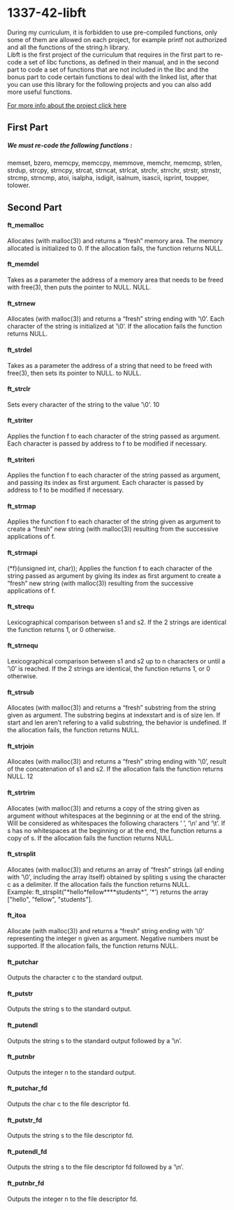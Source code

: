 # 1337-42-libft
During my curriculum, it is forbidden to use pre-compiled functions, only some of them are allowed on each project, for example printf not authorized and all the functions of the string.h library.  
Libft is the first project of the curriculum that requires in the first part to re-code a set of libc functions, as defined in their manual, and in the second part to code a set of functions that are not included in the libc and the bonus part to code certain functions to deal with the linked list, after that you can use this library for the following projects and you can also add more useful functions.

[For more info about the project click here](https://github.com/oulhafiane/1337-42-libft/blob/master/libft.en.pdf)

## First Part
##### We must re-code the following functions :  
memset, bzero, memcpy, memccpy, memmove, memchr, memcmp, strlen, strdup, strcpy, strncpy, strcat, strncat, strlcat, strchr, strrchr, strstr, strnstr, strcmp, strncmp, atoi, isalpha, isdigit, isalnum, isascii, isprint, toupper, tolower.

## Second Part
#### ft_memalloc
Allocates (with malloc(3)) and returns a “fresh” memory
area. The memory allocated is initialized to 0. If the allocation fails, the function returns NULL.
#### ft_memdel
Takes as a parameter the address of a memory area that needs
to be freed with free(3), then puts the pointer to NULL.
NULL.
#### ft_strnew
Allocates (with malloc(3)) and returns a “fresh” string ending with ’\0’. Each character of the string is initialized at
’\0’. If the allocation fails the function returns NULL.
#### ft_strdel
Takes as a parameter the address of a string that need to be
freed with free(3), then sets its pointer to NULL.
to NULL.
#### ft_strclr
Sets every character of the string to the value ’\0’.
10
#### ft_striter
Applies the function f to each character of the string passed
as argument. Each character is passed by address to f to be
modified if necessary.
#### ft_striteri
Applies the function f to each character of the string passed
as argument, and passing its index as first argument. Each
character is passed by address to f to be modified if necessary.
#### ft_strmap
Applies the function f to each character of the string given
as argument to create a “fresh” new string (with malloc(3))
resulting from the successive applications of f.
#### ft_strmapi
(*f)(unsigned int, char));
Applies the function f to each character of the string passed
as argument by giving its index as first argument to create a
“fresh” new string (with malloc(3)) resulting from the successive applications of f.
#### ft_strequ
Lexicographical comparison between s1 and s2. If the 2
strings are identical the function returns 1, or 0 otherwise.
#### ft_strnequ
Lexicographical comparison between s1 and s2 up to n characters or until a ’\0’ is reached. If the 2 strings are identical,
the function returns 1, or 0 otherwise.
#### ft_strsub
Allocates (with malloc(3)) and returns a “fresh” substring
from the string given as argument. The substring begins at
indexstart and is of size len. If start and len aren’t refering to a valid substring, the behavior is undefined. If the
allocation fails, the function returns NULL.
#### ft_strjoin
Allocates (with malloc(3)) and returns a “fresh” string ending with ’\0’, result of the concatenation of s1 and s2. If
the allocation fails the function returns NULL.
12
#### ft_strtrim
Allocates (with malloc(3)) and returns a copy of the string
given as argument without whitespaces at the beginning or at
the end of the string. Will be considered as whitespaces the
following characters ’ ’, ’\n’ and ’\t’. If s has no whitespaces at the beginning or at the end, the function returns a
copy of s. If the allocation fails the function returns NULL.
#### ft_strsplit
Allocates (with malloc(3)) and returns an array of “fresh”
strings (all ending with ’\0’, including the array itself) obtained by spliting s using the character c as a delimiter.
If the allocation fails the function returns NULL.  
Example: ft_strsplit("\*hello\*fellow\*\*\*\*students\*", ’\*’) returns the array ["hello", "fellow", "students"].
#### ft_itoa
Allocate (with malloc(3)) and returns a “fresh” string ending with ’\0’ representing the integer n given as argument.
Negative numbers must be supported. If the allocation fails,
the function returns NULL.
#### ft_putchar
Outputs the character c to the standard output.
#### ft_putstr
Outputs the string s to the standard output.
#### ft_putendl
Outputs the string s to the standard output followed by a ’\n’.
#### ft_putnbr
Outputs the integer n to the standard output.
#### ft_putchar_fd
Outputs the char c to the file descriptor fd.
#### ft_putstr_fd
Outputs the string s to the file descriptor fd.
#### ft_putendl_fd
Outputs the string s to the file descriptor fd followed by a ’\n’.
#### ft_putnbr_fd
Outputs the integer n to the file descriptor fd.
